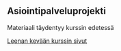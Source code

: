 ## Asiointipalveluprojekti

Materiaali täydentyy kurssin edetessä

[Leenan kevään kurssin sivut](http://www.leeniemi.net/proj19/)
